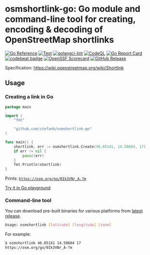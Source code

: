 # osmshortlink-go: Go module and command-line tool for creating, encoding & decoding of OpenStreetMap shortlinks

[![Go Reference](https://pkg.go.dev/badge/github.com/stefanb/osmshortlink-go.svg)](https://pkg.go.dev/github.com/stefanb/osmshortlink-go)
[![Test](https://github.com/stefanb/osmshortlink-go/actions/workflows/test.yml/badge.svg)](https://github.com/stefanb/osmshortlink-go/actions/workflows/test.yml)
[![golangci-lint](https://github.com/stefanb/osmshortlink-go/actions/workflows/golangci-lint.yml/badge.svg)](https://github.com/stefanb/osmshortlink-go/actions/workflows/golangci-lint.yml)
[![CodeQL](https://github.com/stefanb/osmshortlink-go/actions/workflows/codeql.yml/badge.svg)](https://github.com/stefanb/osmshortlink-go/actions/workflows/codeql.yml)
[![Go Report Card](https://goreportcard.com/badge/github.com/stefanb/osmshortlink-go)](https://goreportcard.com/report/github.com/stefanb/osmshortlink-go)
[![codebeat badge](https://codebeat.co/badges/0dcfa9c5-a59b-46ed-b0a6-30e1bbda9a7e)](https://codebeat.co/projects/github-com-stefanb-osmshortlink-go-main)
[![OpenSSF Scorecard](https://api.securityscorecards.dev/projects/github.com/stefanb/osmshortlink-go/badge)](https://securityscorecards.dev/viewer/?uri=github.com/stefanb/osmshortlink-go)
[![GitHub Release](https://img.shields.io/github/release/stefanb/osmshortlink-go.svg?style=flat)](https://github.com/stefanb/osmshortlink-go/releases/latest)

Specification: https://wiki.openstreetmap.org/wiki/Shortlink

## Usage

### Creating a link in Go

```go
package main

import (
	"fmt"

	"github.com/stefanb/osmshortlink-go"
)

func main() {
	shortlink, err := osmshortlink.Create(46.05141, 14.50604, 17)
	if err != nil {
		panic(err)
	}
	fmt.Println(shortlink)
}
```

Prints: [`https://osm.org/go/0Ik3VNr_A-?m`](https://osm.org/go/0Ik3VNr_A-?m)

[Try it in Go playground](https://go.dev/play/p/xFQrtmFwMPa)

### Command-line tool

You can download pre-built binaries for various platforms from [latest release](https://github.com/stefanb/osmshortlink-go/releases/latest).

```bash
Usage: osmshortlink [latitude] [longitude] [zoom]
```

For example:

```bash
$ osmshortlink 46.05141 14.50604 17
https://osm.org/go/0Ik3VNr_A-?m
```
